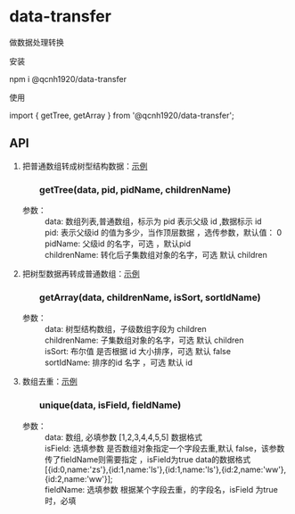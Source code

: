 # data-transfer
做数据处理转换

安装

npm i @qcnh1920/data-transfer

使用

import { getTree, getArray }  from '@qcnh1920/data-transfer';

<h2>API</h2>
<ol>
	<li>
		把普通数组转成树型结构数据：<a target="view_window" href="https://www.cnblogs.com/bruce-gou/p/9773438.html">示例</a>
		<h3 style="margin-left:30px">getTree(data, pid, pidName, childrenName)</h3>
		<dl>
			<dt>参数：</dt>
			<dd>data: 数组列表,普通数组，标示为 pid 表示父级 id ,数据标示 id </dd>
			<dd>pid: 表示父级id 的值为多少，当作顶层数据 ，选传参数，默认值： 0</dd>
			<dd>pidName: 父级id 的名字，可选 ，默认pid</dd>
			<dd>childrenName: 转化后子集数组对象的名字，可选 默认 children</dd>
		</dl>
	</li>
	<li>
		把树型数据再转成普通数组：<a target="view_window" href="https://www.cnblogs.com/bruce-gou/p/9773438.html">示例</a>
		<h3 style="margin-left:30px">getArray(data, childrenName, isSort, sortIdName)</h3>
		<dl>
			<dt>参数：</dt>
			<dd>data: 树型结构数组，子级数组字段为 children </dd>
			<dd>childrenName: 子集数组对象的名字，可选 默认 children</dd>
			<dd>isSort: 布尔值 是否根据 id 大小排序，可选 默认 false</dd>
			<dd>sortIdName: 排序的id 名字 ，可选 默认 id</dd>
		</dl>
	</li>
	<li>
		数组去重：<a target="view_window" href="https://www.cnblogs.com/bruce-gou/p/5237619.html">示例</a>
		<h3 style="margin-left:30px">unique(data, isField, fieldName)</h3>
		<dl>
			<dt>参数：</dt>
			<dd>data: 数组, 必填参数 [1,2,3,4,4,5,5] 数据格式 </dd>
			<dd>isField: 选填参数  是否数组对象指定一个字段去重,默认 false，该参数传了fieldName则需要指定 ，isField为true data的数据格式[{id:0,name:'zs'},{id:1,name:'ls'},{id:1,name:'ls'},{id:2,name:'ww'},{id:2,name:'ww'}];</dd>
			<dd>fieldName: 选填参数  根据某个字段去重，的字段名，isField 为true 时，必填</dd>
		</dl>
	</li>
</ol>
